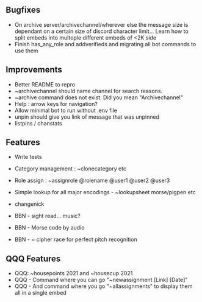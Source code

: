 ## Bugfixes
- On archive server/archivechannel/wherever else the message size is dependant on a certain size of discord character limit... Learn how to split embeds into multople different embeds of <2K side
- Finish has_any_role and addverifieds and migrating all bot commands to use them

## Improvements

- Better README to repro
- ~archivechannel should name channel for search reasons.
- ~archive command does not exist. Did you mean "Archivechannel"
- Help : arrow keys for navigation?
- Allow minimal bot to run without .env file
- unpin should give you link of message that was unpinned
- listpins / chanstats

## Features

- Write tests
- Category management : ~clonecategory etc
- Role assign : ~assignrole @rolename @user1 @user2 @user3
- Simple lookup for all major encodings - ~lookupsheet morse/pigpen etc
- changenick

- BBN - sight read... music?
- BBN - Morse code by audio
- BBN - ~ cipher race for perfect pitch recognition

## QQQ Features

- QQQ: ~housepoints 2021 and ~housecup 2021
- QQQ - Command where you can go "~newassignment [Link] [Date]"
- QQQ - And command where you go "~allassignments" to display them all in a single embed

